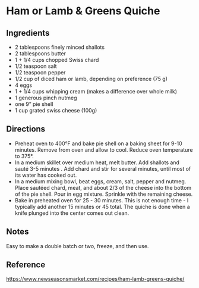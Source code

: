 # Ham or Lamb & Greens Quiche

## Ingredients

 - 2 tablespoons finely minced shallots
 - 2 tablespoons butter
 - 1 + 1/4 cups chopped Swiss chard
 - 1/2 teaspoon salt
 - 1/2 teaspoon pepper
 - 1/2 cup of diced ham or lamb, depending on preference (75 g)
 - 4 eggs
 - 1 + 1/4 cups whipping cream (makes a difference over whole milk)
 - 1 generous pinch nutmeg
 - one 9” pie shell
 - 1 cup grated swiss cheese (100g)
 
 ## Directions
 
 - Preheat oven to 400°F and bake pie shell on a baking sheet for 9-10 minutes. Remove from oven and allow to cool. Reduce oven temperature to 375°.
 - In a medium skillet over medium heat, melt butter. Add shallots and sauté 3-5 minutes . Add chard and stir for several minutes, until most of its water has cooked out.
 - In a medium mixing bowl, beat eggs, cream, salt, pepper and nutmeg. Place sautéed chard, meat, and about 2/3 of the cheese into the bottom of the pie shell. Pour in egg mixture. Sprinkle with the remaining cheese.
 - Bake in preheated oven for 25 - 30 minutes.  This is not enough time - I typically add another 15 minutes or 45 total. The quiche is done when a knife plunged into the center comes out clean.
 
 ## Notes
 
 Easy to make a double batch or two, freeze, and then use.
 
 ## Reference
 
 https://www.newseasonsmarket.com/recipes/ham-lamb-greens-quiche/
 
